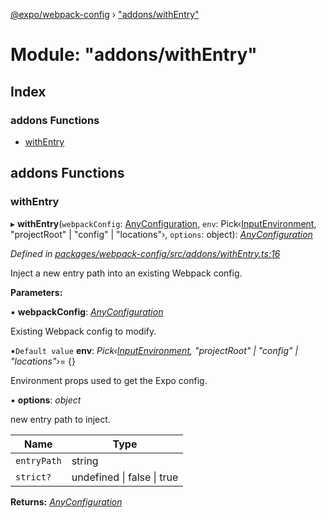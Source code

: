 [@expo/webpack-config](../README.md) › ["addons/withEntry"](_addons_withentry_.md)

# Module: "addons/withEntry"

## Index

### addons Functions

* [withEntry](_addons_withentry_.md#withentry)

## addons Functions

###  withEntry

▸ **withEntry**(`webpackConfig`: [AnyConfiguration](_types_.md#anyconfiguration), `env`: Pick‹[InputEnvironment](_types_.md#inputenvironment), "projectRoot" | "config" | "locations"›, `options`: object): *[AnyConfiguration](_types_.md#anyconfiguration)*

*Defined in [packages/webpack-config/src/addons/withEntry.ts:16](https://github.com/expo/expo-cli/blob/61a3bbc1/packages/webpack-config/src/addons/withEntry.ts#L16)*

Inject a new entry path into an existing Webpack config.

**Parameters:**

▪ **webpackConfig**: *[AnyConfiguration](_types_.md#anyconfiguration)*

Existing Webpack config to modify.

▪`Default value`  **env**: *Pick‹[InputEnvironment](_types_.md#inputenvironment), "projectRoot" | "config" | "locations"›*= {}

Environment props used to get the Expo config.

▪ **options**: *object*

new entry path to inject.

Name | Type |
------ | ------ |
`entryPath` | string |
`strict?` | undefined &#124; false &#124; true |

**Returns:** *[AnyConfiguration](_types_.md#anyconfiguration)*
